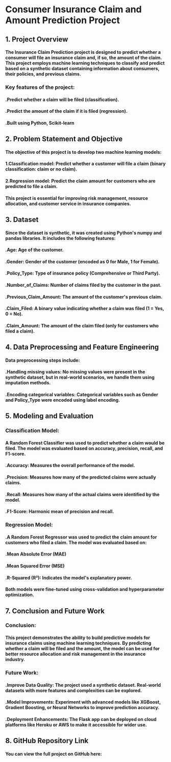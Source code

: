 # Consumer Insurance Claim and Amount Prediction Project
## 1. Project Overview
#### The Insurance Claim Prediction project is designed to predict whether a consumer will file an insurance claim and, if so, the amount of the claim. This project employs machine learning techniques to classify and predict based on a synthetic dataset containing information about consumers, their policies, and previous claims.
### Key features of the project:
#### .Predict whether a claim will be filed (classification).
#### .Predict the amount of the claim if it is filed (regression).
#### .Built using Python, Scikit-learn

## 2. Problem Statement and Objective
#### The objective of this project is to develop two machine learning models:
#### 1.Classification model: Predict whether a customer will file a claim (binary classification: claim or no claim).
#### 2.Regression model: Predict the claim amount for customers who are predicted to file a claim.
#### This project is essential for improving risk management, resource allocation, and customer service in insurance companies.

## 3. Dataset
#### Since the dataset is synthetic, it was created using Python's numpy and pandas libraries. It includes the following features:
#### .Age: Age of the customer.
#### .Gender: Gender of the customer (encoded as 0 for Male, 1 for Female).
#### .Policy_Type: Type of insurance policy (Comprehensive or Third Party).
#### .Number_of_Claims: Number of claims filed by the customer in the past.
#### .Previous_Claim_Amount: The amount of the customer's previous claim.
#### .Claim_Filed: A binary value indicating whether a claim was filed (1 = Yes, 0 = No).
#### .Claim_Amount: The amount of the claim filed (only for customers who filed a claim).

## 4. Data Preprocessing and Feature Engineering
#### Data preprocessing steps include:
#### .Handling missing values: No missing values were present in the synthetic dataset, but in real-world scenarios, we handle them using imputation methods.
#### .Encoding categorical variables: Categorical variables such as Gender and Policy_Type were encoded using label encoding.

## 5. Modeling and Evaluation
### Classification Model:
#### A Random Forest Classifier was used to predict whether a claim would be filed. The model was evaluated based on accuracy, precision, recall, and F1-score.
#### .Accuracy: Measures the overall performance of the model.
#### .Precision: Measures how many of the predicted claims were actually claims.
#### .Recall: Measures how many of the actual claims were identified by the model.
#### .F1-Score: Harmonic mean of precision and recall.
### Regression Model:
#### .A Random Forest Regressor was used to predict the claim amount for customers who filed a claim. The model was evaluated based on:
#### .Mean Absolute Error (MAE)
#### .Mean Squared Error (MSE)
#### .R-Squared (R²): Indicates the model's explanatory power.
#### Both models were fine-tuned using cross-validation and hyperparameter optimization.

## 7. Conclusion and Future Work
### Conclusion:
#### This project demonstrates the ability to build predictive models for insurance claims using machine learning techniques. By predicting whether a claim will be filed and the amount, the model can be used for better resource allocation and risk management in the insurance industry.
### Future Work:
#### .Improve Data Quality: The project used a synthetic dataset. Real-world datasets with more features and complexities can be explored.
#### .Model Improvements: Experiment with advanced models like XGBoost, Gradient Boosting, or Neural Networks to improve prediction accuracy.
#### .Deployment Enhancements: The Flask app can be deployed on cloud platforms like Heroku or AWS to make it accessible for wider use.

## 8. GitHub Repository Link
#### You can view the full project on GitHub here:


